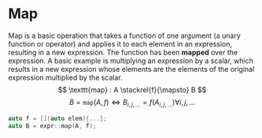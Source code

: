 Map
===

Map is a basic operation that takes a function of one argument (a unary
function or operator) and applies it to each element in an expression,
resulting in a new expression. The function has been __mapped__ over the
expression. A basic example is multiplying an expression by a scalar, which
results in a new expression whose elements are the elements of the original
expression multiplied by the scalar.
$$
\texttt{map} : A \stackrel{f}{\mapsto} B
$$
$$
B = \texttt{map}(A, f) \Leftrightarrow B_{i, j, \ldots} = f(A_{i, j, \ldots}) \forall i, j, \ldots
$$

```c++
auto f = [](auto elem){...};
auto B = expr::map(A, f);
```
